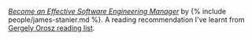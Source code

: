 *[Become an Effective Software Engineering Manager](https://www.goodreads.com/book/show/50363684-become-an-effective-software-engineering-manager)* by {% include people/james-stanier.md %}. A reading recommendation I've learnt from [Gergely Orosz reading list](https://blog.pragmaticengineer.com/my-reading-list/).